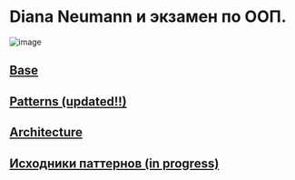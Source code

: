 # Diana Neumann и экзамен по ООП.
![image](https://user-images.githubusercontent.com/56086653/213838600-035c52dd-4679-4bee-9bd8-62d7b7559960.png)


## [Base](https://github.com/DianaNeumann/Awesome-OOP-And-Patterns/blob/main/ExamQuestions/Base.md)
## [Patterns (updated!!)](https://github.com/DianaNeumann/Awesome-OOP-And-Patterns/blob/main/ExamQuestions/Patterns.md)
## [Architecture](https://github.com/DianaNeumann/Awesome-OOP-And-Patterns/blob/main/ExamQuestions/Architecture.md)
## [Исходники паттернов (in progress)](https://github.com/DianaNeumann/Awesome-OOP-And-Patterns/tree/main/Awesome-Patterns)
